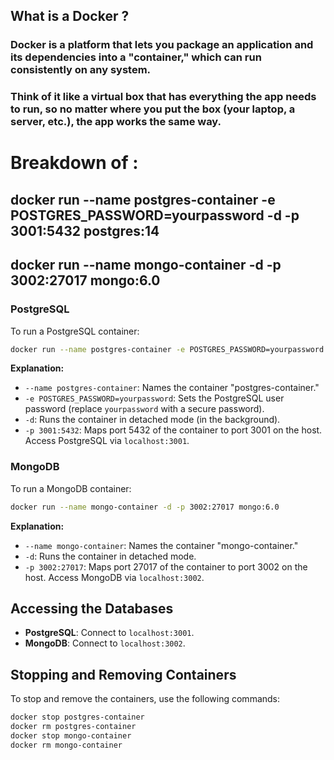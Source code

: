 ## What is a Docker ?

### Docker is a platform that lets you package an application and its dependencies into a "container," which can run consistently on any system. 
### Think of it like a virtual box that has everything the app needs to run, so no matter where you put the box (your laptop, a server, etc.), the app works the same way.



# Breakdown of : 
## docker run --name postgres-container -e POSTGRES_PASSWORD=yourpassword -d -p 3001:5432 postgres:14
## docker run --name mongo-container -d -p 3002:27017 mongo:6.0


### PostgreSQL

To run a PostgreSQL container:

```bash
docker run --name postgres-container -e POSTGRES_PASSWORD=yourpassword -d -p 3001:5432 postgres:14
```

**Explanation:**

- `--name postgres-container`: Names the container "postgres-container."
- `-e POSTGRES_PASSWORD=yourpassword`: Sets the PostgreSQL user password (replace `yourpassword` with a secure password).
- `-d`: Runs the container in detached mode (in the background).
- `-p 3001:5432`: Maps port 5432 of the container to port 3001 on the host. Access PostgreSQL via `localhost:3001`.

### MongoDB

To run a MongoDB container:

```bash
docker run --name mongo-container -d -p 3002:27017 mongo:6.0
```

**Explanation:**

- `--name mongo-container`: Names the container "mongo-container."
- `-d`: Runs the container in detached mode.
- `-p 3002:27017`: Maps port 27017 of the container to port 3002 on the host. Access MongoDB via `localhost:3002`.

## Accessing the Databases

- **PostgreSQL**: Connect to `localhost:3001`.
- **MongoDB**: Connect to `localhost:3002`.

## Stopping and Removing Containers

To stop and remove the containers, use the following commands:

```bash
docker stop postgres-container
docker rm postgres-container
docker stop mongo-container
docker rm mongo-container
```

